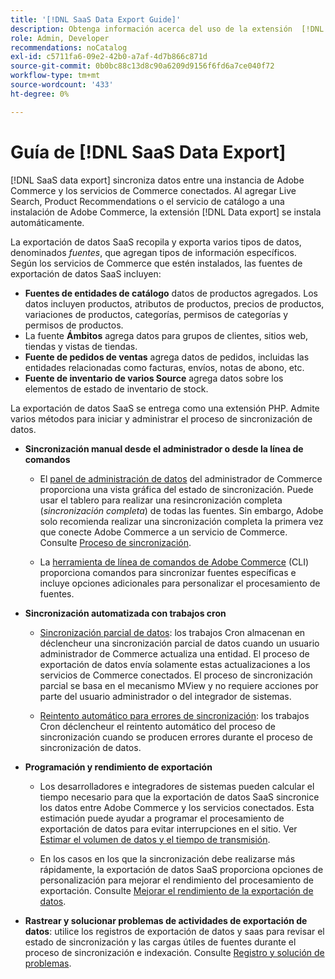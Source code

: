 ```yaml
---
title: '[!DNL SaaS Data Export Guide]'
description: Obtenga información acerca del uso de la extensión  [!DNL data export] para servicios SaaS de Adobe Commerce que sincroniza datos entre Adobe Commerce y los servicios de Commerce conectados.
role: Admin, Developer
recommendations: noCatalog
exl-id: c5711fa6-09e2-42b0-a7af-4d7b866c871d
source-git-commit: 0b0bc88c13d8c90a6209d9156f6fd6a7ce040f72
workflow-type: tm+mt
source-wordcount: '433'
ht-degree: 0%

---
```


# Guía de [!DNL SaaS Data Export]

[!DNL SaaS data export] sincroniza datos entre una instancia de Adobe Commerce y los servicios de Commerce conectados. Al agregar Live Search, Product Recommendations o el servicio de catálogo a una instalación de Adobe Commerce, la extensión [!DNL Data export] se instala automáticamente.

La exportación de datos SaaS recopila y exporta varios tipos de datos, denominados _fuentes_, que agregan tipos de información específicos. Según los servicios de Commerce que estén instalados, las fuentes de exportación de datos SaaS incluyen:

- **Fuentes de entidades de catálogo** datos de productos agregados. Los datos incluyen productos, atributos de productos, precios de productos, variaciones de productos, categorías, permisos de categorías y permisos de productos.
- La fuente **Ámbitos** agrega datos para grupos de clientes, sitios web, tiendas y vistas de tiendas.
- **Fuente de pedidos de ventas** agrega datos de pedidos, incluidas las entidades relacionadas como facturas, envíos, notas de abono, etc.
- **Fuente de inventario de varios Source** agrega datos sobre los elementos de estado de inventario de stock.

La exportación de datos SaaS se entrega como una extensión PHP. Admite varios métodos para iniciar y administrar el proceso de sincronización de datos.

- **Sincronización manual desde el administrador o desde la línea de comandos**

   - El [panel de administración de datos](https://experienceleague.adobe.com/en/docs/commerce-admin/systems/data-transfer/data-dashboard) del administrador de Commerce proporciona una vista gráfica del estado de sincronización. Puede usar el tablero para realizar una resincronización completa (_sincronización completa_) de todas las fuentes. Sin embargo, Adobe solo recomienda realizar una sincronización completa la primera vez que conecte Adobe Commerce a un servicio de Commerce. Consulte [Proceso de sincronización](data-synchronization.md).

   - La [herramienta de línea de comandos de Adobe Commerce](https://experienceleague.adobe.com/en/docs/commerce-operations/configuration-guide/cli/config-cli) (CLI) proporciona comandos para sincronizar fuentes específicas e incluye opciones adicionales para personalizar el procesamiento de fuentes.

- **Sincronización automatizada con trabajos cron**

   - [Sincronización parcial de datos](data-synchronization.md#partial-synchronization-with-cron-jobs): los trabajos Cron almacenan en déclencheur una sincronización parcial de datos cuando un usuario administrador de Commerce actualiza una entidad. El proceso de exportación de datos envía solamente estas actualizaciones a los servicios de Commerce conectados. El proceso de sincronización parcial se basa en el mecanismo MView y no requiere acciones por parte del usuario administrador o del integrador de sistemas.

   - [Reintento automático para errores de sincronización](data-synchronization.md#failed-items-sync-for-error-recovery): los trabajos Cron déclencheur el reintento automático del proceso de sincronización cuando se producen errores durante el proceso de sincronización de datos.

- **Programación y rendimiento de exportación**

   - Los desarrolladores e integradores de sistemas pueden calcular el tiempo necesario para que la exportación de datos SaaS sincronice los datos entre Adobe Commerce y los servicios conectados. Esta estimación puede ayudar a programar el procesamiento de exportación de datos para evitar interrupciones en el sitio. Ver [Estimar el volumen de datos y el tiempo de transmisión](estimate-data-volume-sync-time.md).

   - En los casos en los que la sincronización debe realizarse más rápidamente, la exportación de datos SaaS proporciona opciones de personalización para mejorar el rendimiento del procesamiento de exportación. Consulte [Mejorar el rendimiento de la exportación de datos](customize-export-processing.md).

- **Rastrear y solucionar problemas de actividades de exportación de datos**: utilice los registros de exportación de datos y saas para revisar el estado de sincronización y las cargas útiles de fuentes durante el proceso de sincronización e indexación. Consulte [Registro y solución de problemas](troubleshooting-logging.md).
